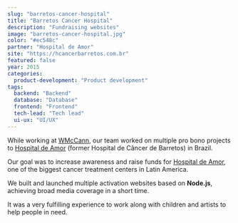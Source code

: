 ```yaml
---
slug: "barretos-cancer-hospital"
title: "Barretos Cancer Hospital"
description: "Fundraising websites"
image: "barretos-cancer-hospital.jpg"
color: "#ec548c"
partner: "Hospital de Amor"
site: "https://hcancerbarretos.com.br"
featured: false
year: 2015
categories:
  product-development: "Product development"
tags:
  backend: "Backend"
  database: "Database"
  frontend: "Frontend"
  tech-lead: "Tech lead"
  ui-ux: "UI/UX"
---
```

While working at [WMcCann](https://wmccann.com), our team worked on multiple pro bono projects to [Hospital de Amor](https://hcancerbarretos.com.br) (former Hospital de Câncer de Barretos) in Brazil.

Our goal was to increase awareness and raise funds for [Hospital de Amor](https://hcancerbarretos.com.br), one of the biggest cancer treatment centers in Latin America.

We built and launched multiple activation websites based on **Node.js**, achieving broad media coverage in a short time.

It was a very fulfilling experience to work along with children and artists to help people in need.

<v-image
  size="desktop"
  image="/projects/barretos-cancer-hospital/barretos-cancer-hospital-1.jpg" />

<v-image
  size="mobile"
  image="/projects/barretos-cancer-hospital/barretos-cancer-hospital-2.jpg" />

<v-image
  size="desktop"
  image="/projects/barretos-cancer-hospital/barretos-cancer-hospital-3.jpg" />
